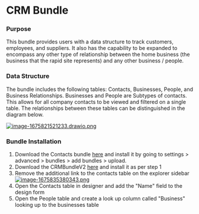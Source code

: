 # CRM Bundle

### Purpose

This bundle provides users with a data structure to track customers, employees, and suppliers. It also has the capability to be expanded to encompass any other type of relationship between the home business (the business that the rapid site represents) and any other business / people.

### Data Structure

The bundle includes the following tables: Contacts, Businesses, People, and Business Relationships. Businesses and People are Subtypes of contacts. This allows for all company contacts to be viewed and filtered on a single table. The relationships between these tables can be distinguished in the diagram below.

[![image-1675821521233.drawio.png](https://docs.rapidplatform.com/uploads/images/gallery/2023-02/scaled-1680-/020Ytoeekf37Qr9j-image-1675821521233-drawio.png)](https://docs.rapidplatform.com/uploads/images/gallery/2023-02/020Ytoeekf37Qr9j-image-1675821521233-drawio.png)

### Bundle Installation

1. Download the Contacts bundle [here](https://simpliltd-my.sharepoint.com/:u:/g/personal/tristan_vdb_simpli_org/EUqG_bsEkZJEiYlKB3ChYFcBdaNgNbnJ4J0WlSS0JqqNJA?e=FixaPy) and install it by going to settings &gt; advanced &gt; bundles &gt; add bundles &gt; upload.
2. Download the CRMBundleV2 [here](https://simpliltd-my.sharepoint.com/:u:/g/personal/tristan_vdb_simpli_org/EZGezI60GO5MkVj6RRp3LSEBF6VWWTe53y4a5gsSB021gA?e=Nyourq) and install it as per step 1
3. Remove the additional link to the contacts table on the explorer sidebar [![image-1675835380343.png](https://docs.rapidplatform.com/uploads/images/gallery/2023-02/scaled-1680-/UbveY4Gx922cb1Er-image-1675835380343.png)](https://docs.rapidplatform.com/uploads/images/gallery/2023-02/UbveY4Gx922cb1Er-image-1675835380343.png)
4. Open the Contacts table in designer and add the "Name" field to the design form
5. Open the People table and create a look up column called "Business" looking up to the businesses table